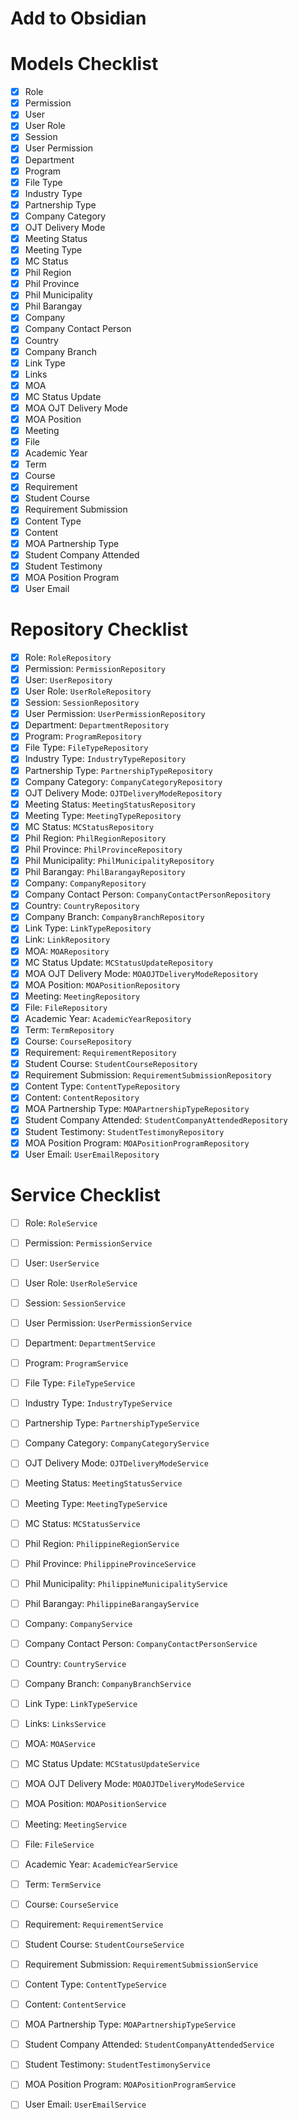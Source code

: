
# Add to Obsidian

# Models Checklist
- [x] Role
- [x] Permission
- [x] User
- [x] User Role
- [x] Session
- [x] User Permission
- [x] Department
- [x] Program
- [x] File Type
- [x] Industry Type
- [x] Partnership Type
- [x] Company Category
- [x] OJT Delivery Mode
- [x] Meeting Status
- [x] Meeting Type
- [x] MC Status
- [x] Phil Region
- [x] Phil Province
- [x] Phil Municipality
- [x] Phil Barangay
- [x] Company
- [x] Company Contact Person
- [x] Country
- [x] Company Branch
- [x] Link Type
- [x] Links
- [x] MOA
- [x] MC Status Update
- [x] MOA OJT Delivery Mode
- [x] MOA Position
- [x] Meeting
- [x] File
- [x] Academic Year
- [x] Term
- [x] Course
- [x] Requirement
- [x] Student Course
- [x] Requirement Submission
- [x] Content Type
- [x] Content
- [x] MOA Partnership Type
- [x] Student Company Attended
- [x] Student Testimony
- [x] MOA Position Program
- [x] User Email
# Repository Checklist

- [x]  Role: `RoleRepository`
- [x]  Permission: `PermissionRepository`
- [x]  User: `UserRepository`
- [x]  User Role: `UserRoleRepository`
- [x]  Session: `SessionRepository`
- [x]  User Permission: `UserPermissionRepository`
- [x]  Department: `DepartmentRepository`
- [x]  Program: `ProgramRepository`
- [x]  File Type: `FileTypeRepository`
- [x]  Industry Type: `IndustryTypeRepository`
- [x]  Partnership Type: `PartnershipTypeRepository`
- [x]  Company Category: `CompanyCategoryRepository`
- [x]  OJT Delivery Mode: `OJTDeliveryModeRepository`
- [x]  Meeting Status: `MeetingStatusRepository`
- [x]  Meeting Type: `MeetingTypeRepository`
- [x]  MC Status: `MCStatusRepository`
- [x]  Phil Region: `PhilRegionRepository`
- [x]  Phil Province: `PhilProvinceRepository`
- [x]  Phil Municipality: `PhilMunicipalityRepository`
- [x]  Phil Barangay: `PhilBarangayRepository`
- [x]  Company: `CompanyRepository`
- [x]  Company Contact Person: `CompanyContactPersonRepository`
- [x]  Country: `CountryRepository`
- [x]  Company Branch: `CompanyBranchRepository`
- [x]  Link Type: `LinkTypeRepository`
- [x]  Link: `LinkRepository`
- [x]  MOA: `MOARepository`
- [x]  MC Status Update: `MCStatusUpdateRepository`
- [x]  MOA OJT Delivery Mode: `MOAOJTDeliveryModeRepository`
- [x]  MOA Position: `MOAPositionRepository`
- [x]  Meeting: `MeetingRepository`
- [x]  File: `FileRepository`
- [x]  Academic Year: `AcademicYearRepository`
- [x]  Term: `TermRepository`
- [x]  Course: `CourseRepository`
- [x]  Requirement: `RequirementRepository`
- [x]  Student Course: `StudentCourseRepository`
- [x]  Requirement Submission: `RequirementSubmissionRepository`
- [x]  Content Type: `ContentTypeRepository`
- [x]  Content: `ContentRepository`
- [x]  MOA Partnership Type: `MOAPartnershipTypeRepository`
- [x]  Student Company Attended: `StudentCompanyAttendedRepository`
- [x]  Student Testimony: `StudentTestimonyRepository`
- [x]  MOA Position Program: `MOAPositionProgramRepository`
- [x]  User Email: `UserEmailRepository`

# Service Checklist

- [ ]  Role: `RoleService`
- [ ]  Permission: `PermissionService`
- [ ]  User: `UserService`
- [ ]  User Role: `UserRoleService`
- [ ]  Session: `SessionService`
- [ ]  User Permission: `UserPermissionService`
- [ ]  Department: `DepartmentService`
- [ ]  Program: `ProgramService`
- [ ]  File Type: `FileTypeService`
- [ ]  Industry Type: `IndustryTypeService`
- [ ]  Partnership Type: `PartnershipTypeService`
- [ ]  Company Category: `CompanyCategoryService`
- [ ]  OJT Delivery Mode: `OJTDeliveryModeService`
- [ ]  Meeting Status: `MeetingStatusService`
- [ ]  Meeting Type: `MeetingTypeService`
- [ ]  MC Status: `MCStatusService`
- [ ]  Phil Region: `PhilippineRegionService`
- [ ]  Phil Province: `PhilippineProvinceService`
- [ ]  Phil Municipality: `PhilippineMunicipalityService`
- [ ]  Phil Barangay: `PhilippineBarangayService`
- [ ]  Company: `CompanyService`
- [ ]  Company Contact Person: `CompanyContactPersonService`
- [ ]  Country: `CountryService`
- [ ]  Company Branch: `CompanyBranchService`
- [ ]  Link Type: `LinkTypeService`
- [ ]  Links: `LinksService`
- [ ]  MOA: `MOAService`
- [ ]  MC Status Update: `MCStatusUpdateService`
- [ ]  MOA OJT Delivery Mode: `MOAOJTDeliveryModeService`
- [ ]  MOA Position: `MOAPositionService`
- [ ]  Meeting: `MeetingService`
- [ ]  File: `FileService`
- [ ]  Academic Year: `AcademicYearService`
- [ ]  Term: `TermService`
- [ ]  Course: `CourseService`
- [ ]  Requirement: `RequirementService`
- [ ]  Student Course: `StudentCourseService`
- [ ]  Requirement Submission: `RequirementSubmissionService`
- [ ]  Content Type: `ContentTypeService`
- [ ]  Content: `ContentService`
- [ ]  MOA Partnership Type: `MOAPartnershipTypeService`
- [ ]  Student Company Attended: `StudentCompanyAttendedService`
- [ ]  Student Testimony: `StudentTestimonyService`
- [ ]  MOA Position Program: `MOAPositionProgramService`
- [ ]  User Email: `UserEmailService`


